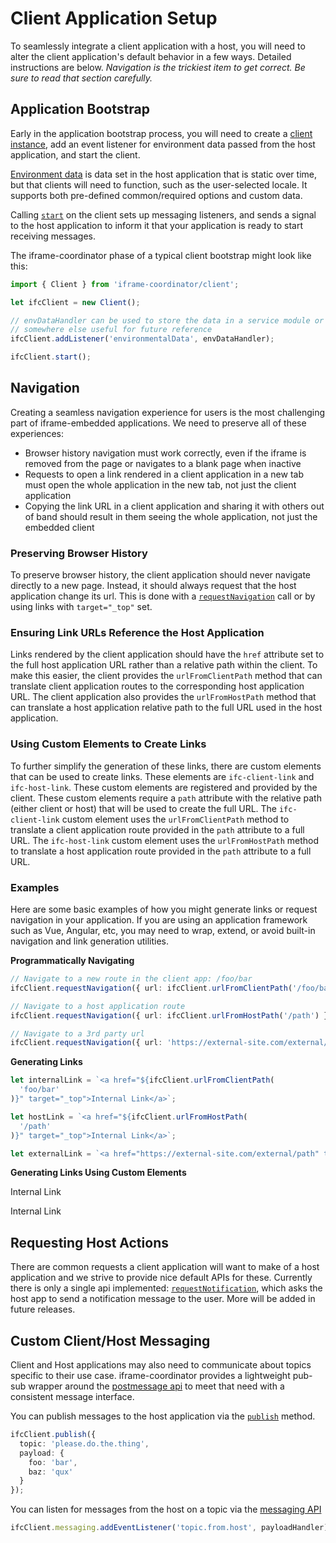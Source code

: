 # Client Application Setup

To seamlessly integrate a client application with a host, you will need to alter the client
application's default behavior in a few ways. Detailed instructions are below. _Navigation is
the trickiest item to get correct. Be sure to read that section carefully._

## Application Bootstrap

Early in the application bootstrap process, you will need to create a [client instance](../classes/client.client-1.html), add an event
listener for environment data passed from the host application, and start the client.

[Environment data](../interfaces/client.envdata.html) is data set in the host application that is static over time, but that clients will
need to function, such as the user-selected locale. It supports both pre-defined common/required
options and custom data.

Calling [`start`](../classes/client.client-1.html#start) on the client sets up messaging
listeners, and sends a signal to the host application to inform it that your application is
ready to start receiving messages.

The iframe-coordinator phase of a typical client bootstrap might look like this:

```typescript
import { Client } from 'iframe-coordinator/client';

let ifcClient = new Client();

// envDataHandler can be used to store the data in a service module or
// somewhere else useful for future reference
ifcClient.addListener('environmentalData', envDataHandler);

ifcClient.start();
```

## Navigation

Creating a seamless navigation experience for users is the most challenging part of iframe-embedded
applications. We need to preserve all of these experiences:

- Browser history navigation must work correctly, even if the iframe is removed from the page or
  navigates to a blank page when inactive
- Requests to open a link rendered in a client application in a new tab must open the whole
  application in the new tab, not just the client application
- Copying the link URL in a client application and sharing it with others out of band should
  result in them seeing the whole application, not just the embedded client

### Preserving Browser History

To preserve browser history, the client application should never navigate directly to a new page.
Instead, it should always request that the host application change its url. This is done with
a [`requestNavigation`](../classes/client.client-1.html#requestnavigation) call or by using links
with `target="_top"` set.

### Ensuring Link URLs Reference the Host Application

Links rendered by the client application should have the `href` attribute set to the full host
application URL rather than a relative path within the client. To make this easier, the client
provides the `urlFromClientPath` method that can translate
client application routes to the corresponding host application URL. The client application also provides the `urlFromHostPath` method that can translate a host application relative path to the full URL used in the host application.


### Using Custom Elements to Create Links

To further simplify the generation of these links, there are custom elements that can be used to create links. These elements are `ifc-client-link` and `ifc-host-link`. These custom elements are registered and provided by the client. These custom elements require a `path` attribute with the relative path (either client or host) that will be used to create the full URL. The `ifc-client-link` custom element uses the `urlFromClientPath` method to translate a client application route provided in the `path` attribute to a full URL. The `ifc-host-link` custom element uses the `urlFromHostPath` method to translate a host application route provided in the `path` attribute to a full URL. 

### Examples

Here are some basic examples of how you might generate links or request navigation in your
application. If you are using an application framework such as Vue, Angular, etc, you may need to
wrap, extend, or avoid built-in navigation and link generation utilities.

**Programmatically Navigating**

```typescript
// Navigate to a new route in the client app: /foo/bar
ifcClient.requestNavigation({ url: ifcClient.urlFromClientPath('/foo/bar') });

// Navigate to a host application route
ifcClient.requestNavigation({ url: ifcClient.urlFromHostPath('/path') });

// Navigate to a 3rd party url
ifcClient.requestNavigation({ url: 'https://external-site.com/external/path' });
```

**Generating Links**

```typescript
let internalLink = `<a href="${ifcClient.urlFromClientPath(
  'foo/bar'
)}" target="_top">Internal Link</a>`;

let hostLink = `<a href="${ifcClient.urlFromHostPath(
  '/path'
)}" target="_top">Internal Link</a>`;

let externalLink = `<a href="https://external-site.com/external/path" target="_top">Internal Link</a>`;
```

**Generating Links Using Custom Elements**

<!-- Creates a link to a new route in the client app: /foo/bar -->
<ifc-client-link path='/foo/bar'>Internal Link</ifc-client-link>

<!-- Creates a link to a host application route: /path -->
<ifc-host-link path='/path'>Internal Link</ifc-host-link>

## Requesting Host Actions

There are common requests a client application will want to make of a host application and we strive
to provide nice default APIs for these. Currently there is only a single api implemented:
[`requestNotification`](../classes/client.client-1.html#requestnotification), which asks the host
app to send a notification message to the user. More will be added in future releases.

## Custom Client/Host Messaging

Client and Host applications may also need to communicate about topics specific to their use case.
iframe-coordinator provides a lightweight pub-sub wrapper around the
[postmessage api](https://developer.mozilla.org/en-US/docs/Web/API/Window/postMessage) to meet that
need with a consistent message interface.

You can publish messages to the host application via the [`publish`](../classes/client.client-1.html#publish) method.

```typescript
ifcClient.publish({
  topic: 'please.do.the.thing',
  payload: {
    foo: 'bar',
    baz: 'qux'
  }
});
```

You can listen for messages from the host on a topic via the [messaging API](../classes/client.eventemitter.html)

```typescript
ifcClient.messaging.addEventListener('topic.from.host', payloadHandler);
```
